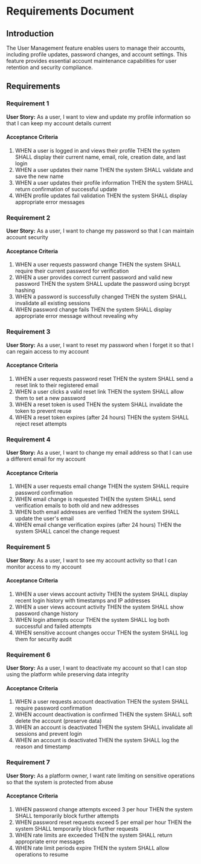 # Requirements Document

## Introduction

The User Management feature enables users to manage their accounts, including profile updates, password changes, and account settings. This feature provides essential account maintenance capabilities for user retention and security compliance.

## Requirements

### Requirement 1

**User Story:** As a user, I want to view and update my profile information so that I can keep my account details current

#### Acceptance Criteria

1. WHEN a user is logged in and views their profile THEN the system SHALL display their current name, email, role, creation date, and last login
2. WHEN a user updates their name THEN the system SHALL validate and save the new name
3. WHEN a user updates their profile information THEN the system SHALL return confirmation of successful update
4. WHEN profile updates fail validation THEN the system SHALL display appropriate error messages

### Requirement 2

**User Story:** As a user, I want to change my password so that I can maintain account security

#### Acceptance Criteria

1. WHEN a user requests password change THEN the system SHALL require their current password for verification
2. WHEN a user provides correct current password and valid new password THEN the system SHALL update the password using bcrypt hashing
3. WHEN a password is successfully changed THEN the system SHALL invalidate all existing sessions
4. WHEN password change fails THEN the system SHALL display appropriate error message without revealing why

### Requirement 3

**User Story:** As a user, I want to reset my password when I forget it so that I can regain access to my account

#### Acceptance Criteria

1. WHEN a user requests password reset THEN the system SHALL send a reset link to their registered email
2. WHEN a user clicks a valid reset link THEN the system SHALL allow them to set a new password
3. WHEN a reset token is used THEN the system SHALL invalidate the token to prevent reuse
4. WHEN a reset token expires (after 24 hours) THEN the system SHALL reject reset attempts

### Requirement 4

**User Story:** As a user, I want to change my email address so that I can use a different email for my account

#### Acceptance Criteria

1. WHEN a user requests email change THEN the system SHALL require password confirmation
2. WHEN email change is requested THEN the system SHALL send verification emails to both old and new addresses
3. WHEN both email addresses are verified THEN the system SHALL update the user's email
4. WHEN email change verification expires (after 24 hours) THEN the system SHALL cancel the change request

### Requirement 5

**User Story:** As a user, I want to see my account activity so that I can monitor access to my account

#### Acceptance Criteria

1. WHEN a user views account activity THEN the system SHALL display recent login history with timestamps and IP addresses
2. WHEN a user views account activity THEN the system SHALL show password change history
3. WHEN login attempts occur THEN the system SHALL log both successful and failed attempts
4. WHEN sensitive account changes occur THEN the system SHALL log them for security audit

### Requirement 6

**User Story:** As a user, I want to deactivate my account so that I can stop using the platform while preserving data integrity

#### Acceptance Criteria

1. WHEN a user requests account deactivation THEN the system SHALL require password confirmation
2. WHEN account deactivation is confirmed THEN the system SHALL soft delete the account (preserve data)
3. WHEN an account is deactivated THEN the system SHALL invalidate all sessions and prevent login
4. WHEN an account is deactivated THEN the system SHALL log the reason and timestamp

### Requirement 7

**User Story:** As a platform owner, I want rate limiting on sensitive operations so that the system is protected from abuse

#### Acceptance Criteria

1. WHEN password change attempts exceed 3 per hour THEN the system SHALL temporarily block further attempts
2. WHEN password reset requests exceed 5 per email per hour THEN the system SHALL temporarily block further requests
3. WHEN rate limits are exceeded THEN the system SHALL return appropriate error messages
4. WHEN rate limit periods expire THEN the system SHALL allow operations to resume